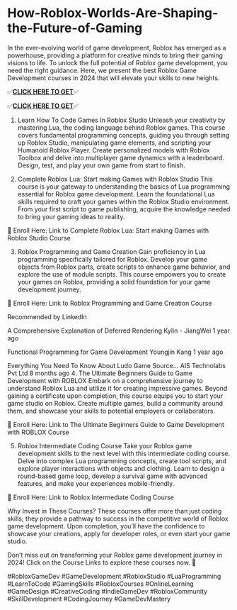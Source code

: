 # How-Roblox-Worlds-Are-Shaping-the-Future-of-Gaming

In the ever-evolving world of game development, Roblox has emerged as a powerhouse, providing a platform for creative minds to bring their gaming visions to life. To unlock the full potential of Roblox game development, you need the right guidance. Here, we present the best Roblox Game Development courses in 2024 that will elevate your skills to new heights.


✅**[CLICK HERE TO GET](https://usaofferzon.com/roblox)**✅


✅**[CLICK HERE TO GET](https://usaofferzon.com/giftcard)**✅


1. Learn How To Code Games In Roblox Studio
Unleash your creativity by mastering Lua, the coding language behind Roblox games. This course covers fundamental programming concepts, guiding you through setting up Roblox Studio, manipulating game elements, and scripting your Humanoid Roblox Player. Create personalized models with Roblox Toolbox and delve into multiplayer game dynamics with a leaderboard. Design, test, and play your own game from start to finish.

2. Complete Roblox Lua: Start making Games with Roblox Studio
This course is your gateway to understanding the basics of Lua programming essential for Roblox game development. Learn the foundational Lua skills required to craft your games within the Roblox Studio environment. From your first script to game publishing, acquire the knowledge needed to bring your gaming ideas to reality.

🛒 Enroll Here: Link to Complete Roblox Lua: Start making Games with Roblox Studio Course

3. Roblox Programming and Game Creation
Gain proficiency in Lua programming specifically tailored for Roblox. Develop your game objects from Roblox parts, create scripts to enhance game behavior, and explore the use of module scripts. This course empowers you to create your games on Roblox, providing a solid foundation for your game development journey.

🛒 Enroll Here: Link to Roblox Programming and Game Creation Course

Recommended by LinkedIn

A Comprehensive Explanation of Deferred Rendering
Kylin - JiangWei  1 year ago

Functional Programming for Game Development
Youngjin Kang  1 year ago

Everything You Need To Know About Ludo Game Source…
AIS Technolabs Pvt Ltd  8 months ago
4. The Ultimate Beginners Guide to Game Development with ROBLOX
Embark on a comprehensive journey to understand Roblox Lua and utilize it for creating impressive games. Beyond gaining a certificate upon completion, this course equips you to start your game studio on Roblox. Create multiple games, build a community around them, and showcase your skills to potential employers or collaborators.

🛒 Enroll Here: Link to The Ultimate Beginners Guide to Game Development with ROBLOX Course

5. Roblox Intermediate Coding Course
Take your Roblox game development skills to the next level with this intermediate coding course. Delve into complex Lua programming concepts, create tool scripts, and explore player interactions with objects and clothing. Learn to design a round-based game loop, develop a survival game with advanced features, and make your experiences mobile-friendly.

🛒 Enroll Here: Link to Roblox Intermediate Coding Course

Why Invest in These Courses?
These courses offer more than just coding skills; they provide a pathway to success in the competitive world of Roblox game development. Upon completion, you’ll have the confidence to showcase your creations, apply for developer roles, or even start your game studio.

Don’t miss out on transforming your Roblox game development journey in 2024! Click on the Course Links to explore these courses now. 🚀

#RobloxGameDev #GameDevelopment #RobloxStudio #LuaProgramming #LearnToCode #GamingSkills #RobloxCourses #OnlineLearning #GameDesign #CreativeCoding #IndieGameDev #RobloxCommunity #SkillDevelopment #CodingJourney #GameDevMastery


